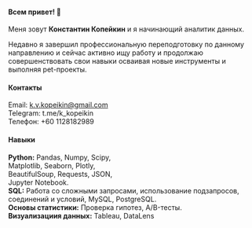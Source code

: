 #### Всем привет! 👋
Меня зовут **Константин Копейкин** и я начинающий аналитик данных.

Недавно я завершил профессиональную переподготовку по данному направлению и сейчас активно ищу работу и продолжаю совершенствовать свои навыки осваивая новые инструменты и выполняя pet-проекты.

#### Контакты
Email:    k.v.kopeikin@gmail.com <br>
Telegram: t.me/k_kopeikin <br>
Телефон:  +60 1128182989 

#### Навыки
**Python:** Pandas, Numpy, Scipy, <br>
Matplotlib, Seaborn, Plotly, <br>
BeautifulSoup, Requests, JSON, <br>
Jupyter Notebook.<br>
**SQL:** Работа со сложными запросами,
использование подзапросов, соединений
и условий, MySQL, PostgreSQL.<br>
**Основы статистики:** Проверка гипотез, A/B-тесты.<br>
**Визуализациия данных:** Tableau, DataLens



